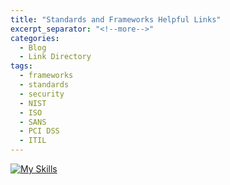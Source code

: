 ```yaml
---
title: "Standards and Frameworks Helpful Links"
excerpt_separator: "<!--more-->"
categories:
  - Blog
  - Link Directory
tags:
  - frameworks
  - standards
  - security
  - NIST
  - ISO
  - SANS
  - PCI DSS
  - ITIL
---
```




[![My Skills](https://skillicons.dev/icons?i=aws,gcp,azure,react,vue,flutter&perline=3)](https://skillicons.dev)
